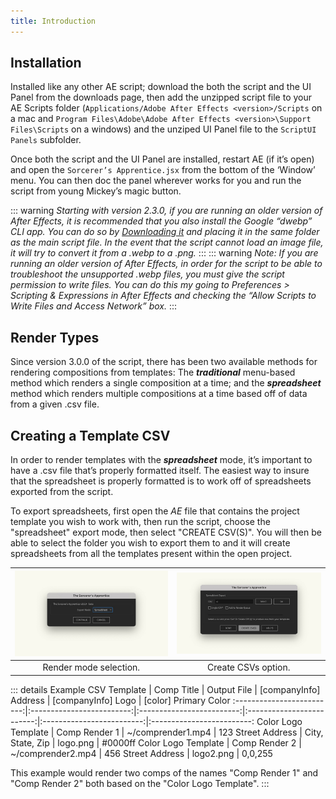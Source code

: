 ```yaml
---
title: Introduction
---
```

## Installation
Installed like any other AE script; download the both the script and the UI Panel from the downloads page, then add the unzipped script file to your AE Scripts folder (`Applications⁩/Adobe After Effects <version>⁩/Scripts` on a mac and `Program Files\Adobe\Adobe After Effects <version>\Support Files\Scripts` on a windows) and the unziped UI Panel file to the `ScriptUI Panels` subfolder.

Once both the script and the UI Panel are installed, restart AE (if it’s open) and open the `Sorcerer’s Apprentice.jsx` from the bottom of the ‘Window’ menu. You can then doc the panel wherever works for you and run the script from young Mickey’s magic button.

::: warning
_Starting with version 2.3.0, if you are running an older version of After Effects, it is recommended that you also install the Google “dwebp” CLI app. You can do so by [Downloading it](https://github.com/Spectrio-Creative/sorcerers-apprentice/releases/latest) and placing it in the same folder as the main script file. In the event that the script cannot load an image file, it will try to convert it from a .webp to a .png._
:::
::: warning
_Note: If you are running an older version of After Effects, in order for the script to be able to troubleshoot the unsupported .webp files, you must give the script permission to write files. You can do this my going to Preferences > Scripting & Expressions in After Effects and checking the “Allow Scripts to Write Files and Access Network” box._
:::

## Render Types

Since version 3.0.0 of the script, there has been two available methods for rendering compositions from templates: The _**traditional**_ menu-based method which renders a single composition at a time; and the _**spreadsheet**_ method which renders multiple compositions at a time based off of data from a given .csv file.

## Creating a Template CSV

In order to render templates with the _**spreadsheet**_ mode, it’s important to have a .csv file that’s properly formatted itself. The easiest way to insure that the spreadsheet is properly formatted is to work off of spreadsheets exported from the script.

To export spreadsheets, first open the _AE_ file that contains the project template you wish to work with, then run the script, choose the "spreadsheet" export mode, then select "CREATE CSV(S)". You will then be able to select the folder you wish to export them to and it will create spreadsheets from all the templates present within the open project.

![](../images/spreadsheet.jpg) |  ![](../images/spreadsheet_create_csv.jpg)
:-------------------------:|:-------------------------:
Render mode selection.  | Create CSVs option.

::: details Example CSV
Template |  Comp Title | Output File | [companyInfo] Address | [companyInfo] Logo | [color] Primary Color
:-------------------------:|:-------------------------:|:-------------------------:|:-------------------------:|:-------------------------:|:-------------------------:
Color Logo Template  | Comp Render 1 | ~/comprender1.mp4 | 123 Street Address \| City, State, Zip | logo.png | #0000ff
Color Logo Template  | Comp Render 2 | ~/comprender2.mp4 | 456 Street Address | logo2.png | 0,0,255

This example would render two comps of the names "Comp Render 1" and "Comp Render 2" both based on the "Color Logo Template".
:::